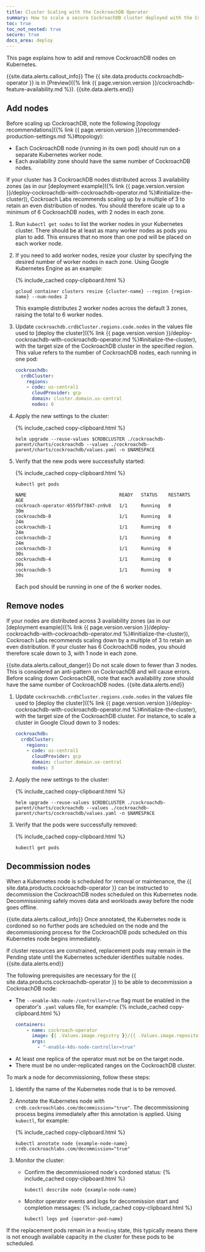 ```yaml
---
title: Cluster Scaling with the CockroachDB Operator
summary: How to scale a secure CockroachDB cluster deployed with the CockroachDB operator.
toc: true
toc_not_nested: true
secure: true
docs_area: deploy
---
```


This page explains how to add and remove CockroachDB nodes on Kubernetes.

{{site.data.alerts.callout_info}}
The {{ site.data.products.cockroachdb-operator }} is in [Preview]({% link {{ page.version.version }}/cockroachdb-feature-availability.md %}).
{{site.data.alerts.end}}

## Add nodes

Before scaling up CockroachDB, note the following [topology recommendations]({% link {{ page.version.version }}/recommended-production-settings.md %}#topology):

- Each CockroachDB node (running in its own pod) should run on a separate Kubernetes worker node.
- Each availability zone should have the same number of CockroachDB nodes.

If your cluster has 3 CockroachDB nodes distributed across 3 availability zones (as in our [deployment example]({% link {{ page.version.version }}/deploy-cockroachdb-with-cockroachdb-operator.md %}#initialize-the-cluster)), Cockroach Labs recommends scaling up by a multiple of 3 to retain an even distribution of nodes. You should therefore scale up to a minimum of 6 CockroachDB nodes, with 2 nodes in each zone.

1. Run `kubectl get nodes` to list the worker nodes in your Kubernetes cluster. There should be at least as many worker nodes as pods you plan to add. This ensures that no more than one pod will be placed on each worker node.

1. If you need to add worker nodes, resize your cluster by specifying the desired number of worker nodes in each zone. Using Google Kubernetes Engine as an example:

    {% include_cached copy-clipboard.html %}
    ~~~ shell
    gcloud container clusters resize {cluster-name} --region {region-name} --num-nodes 2
    ~~~

    This example distributes 2 worker nodes across the default 3 zones, raising the total to 6 worker nodes.

1. Update `cockroachdb.crdbCluster.regions.code.nodes` in the values file used to [deploy the cluster]({% link {{ page.version.version }}/deploy-cockroachdb-with-cockroachdb-operator.md %}#initialize-the-cluster), with the target size of the CockroachDB cluster in the specified region. This value refers to the number of CockroachDB nodes, each running in one pod:

    ~~~ yaml
    cockroachdb:
      crdbCluster:
        regions:
        - code: us-central1
          cloudProvider: gcp
          domain: cluster.domain.us-central
          nodes: 6
    ~~~

1. Apply the new settings to the cluster:

    {% include_cached copy-clipboard.html %}
    ~~~ shell
    helm upgrade --reuse-values $CRDBCLUSTER ./cockroachdb-parent/charts/cockroachdb --values ./cockroachdb-parent/charts/cockroachdb/values.yaml -n $NAMESPACE
    ~~~

1. Verify that the new pods were successfully started:

    {% include_cached copy-clipboard.html %}
    ~~~ shell
    kubectl get pods
    ~~~
    ~~~ shell
    NAME                                  READY   STATUS    RESTARTS   AGE
    cockroach-operator-655fbf7847-zn9v8   1/1     Running   0          30m
    cockroachdb-0                         1/1     Running   0          24m
    cockroachdb-1                         1/1     Running   0          24m
    cockroachdb-2                         1/1     Running   0          24m
    cockroachdb-3                         1/1     Running   0          30s
    cockroachdb-4                         1/1     Running   0          30s
    cockroachdb-5                         1/1     Running   0          30s
    ~~~

    Each pod should be running in one of the 6 worker nodes.

## Remove nodes

If your nodes are distributed across 3 availability zones (as in our [deployment example]({% link {{ page.version.version }}/deploy-cockroachdb-with-cockroachdb-operator.md %}#initialize-the-cluster)), Cockroach Labs recommends scaling down by a multiple of 3 to retain an even distribution. If your cluster has 6 CockroachDB nodes, you should therefore scale down to 3, with 1 node in each zone.

{{site.data.alerts.callout_danger}}
Do not scale down to fewer than 3 nodes. This is considered an anti-pattern on CockroachDB and will cause errors. Before scaling down CockroachDB, note that each availability zone should have the same number of CockroachDB nodes.
{{site.data.alerts.end}}

1. Update `cockroachdb.crdbCluster.regions.code.nodes` in the values file used to [deploy the cluster]({% link {{ page.version.version }}/deploy-cockroachdb-with-cockroachdb-operator.md %}#initialize-the-cluster), with the target size of the CockroachDB cluster. For instance, to scale a cluster in Google Cloud down to 3 nodes:

    ~~~ yaml
    cockroachdb:
      crdbCluster:
        regions:
        - code: us-central1
          cloudProvider: gcp
          domain: cluster.domain.us-central
          nodes: 3
    ~~~

1. Apply the new settings to the cluster:

    {% include_cached copy-clipboard.html %}
    ~~~ shell
    helm upgrade --reuse-values $CRDBCLUSTER ./cockroachdb-parent/charts/cockroachdb --values ./cockroachdb-parent/charts/cockroachdb/values.yaml -n $NAMESPACE
    ~~~

1. Verify that the pods were successfully removed:

    {% include_cached copy-clipboard.html %}
    ~~~ shell
    kubectl get pods
    ~~~

## Decommission nodes

When a Kubernetes node is scheduled for removal or maintenance, the {{ site.data.products.cockroachdb-operator }} can be instructed to decommission the CockroachDB nodes scheduled on this Kubernetes node. Decommissioning safely moves data and workloads away before the node goes offline.

{{site.data.alerts.callout_info}}
Once annotated, the Kubernetes node is cordoned so no further pods are scheduled on the node and the decommissioning process for the CockroachDB pods scheduled on this Kubernetes node begins immediately.

If cluster resources are constrained, replacement pods may remain in the Pending state until the Kubernetes scheduler identifies suitable nodes.
{{site.data.alerts.end}}

The following prerequisites are necessary for the {{ site.data.products.cockroachdb-operator }} to be able to decommission a CockroachDB node:

- The `--enable-k8s-node-/controller=true` flag must be enabled in the operator's `.yaml` values file, for example:
    {% include_cached copy-clipboard.html %}
    ~~~ yaml
    containers:
        - name: cockroach-operator
          image: {{ .Values.image.registry }}/{{ .Values.image.repository }}:{{ .Values.image.tag }}
          args:
            - "-enable-k8s-node-controller=true"
    ~~~
- At least one replica of the operator must not be on the target node.
- There must be no under-replicated ranges on the CockroachDB cluster.

To mark a node for decommissioning, follow these steps:

1. Identify the name of the Kubernetes node that is to be removed.

1. Annotate the Kubernetes node with `crdb.cockroachlabs.com/decommission="true"`. The decommissioning process begins immediately after this annotation is applied. Using `kubectl`, for example:

    {% include_cached copy-clipboard.html %}
    ~~~ shell
    kubectl annotate node {example-node-name} crdb.cockroachlabs.com/decommission="true"
    ~~~

1. Monitor the cluster:
    - Confirm the decommissioned node's cordoned status:
      {% include_cached copy-clipboard.html %}
      ~~~ shell
      kubectl describe node {example-node-name}
      ~~~
    - Monitor operator events and logs for decommission start and completion messages:
      {% include_cached copy-clipboard.html %}
      ~~~ shell
      kubectl logs pod {operator-pod-name}
      ~~~

If the replacement pods remain in a `Pending` state, this typically means there is not enough available capacity in the cluster for these pods to be scheduled.
